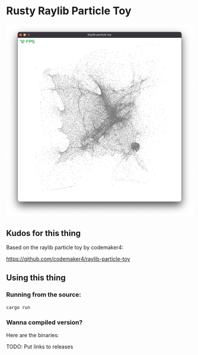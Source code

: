 # Rusty Raylib Particle Toy

![This is an image](https://github.com/subatiq/rust-raylib-particle-toy/blob/main/docs/screenshot.png)

## Kudos for this thing

Based on the raylib particle toy by codemaker4:

https://github.com/codemaker4/raylib-particle-toy


## Using this thing

### Running from the source: 

```
cargo run
```

### Wanna compiled version?

Here are the binaries:

TODO: Put links to releases
